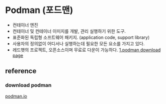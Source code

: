 # Podman (포드맨)

- 컨테이너 엔진  
- 컨테이너 및 컨테이너 이미지를 개발, 관리 실행하기 위한 도구. 
- 표준화된 독립형 소프트웨어 패키지. (application code, support library)  
- 사용자의 정의없이 어디서나 실행하는데 필요한 모든 요소를 가지고 있다. 
- 레드햇의 프로젝트, 오픈소스이며 무료로 다운이 가능하다. [1.podman download page](#download-podman)  




## reference 

### download podman
[podman.io](https://podman.io/getting-started/installation)  
